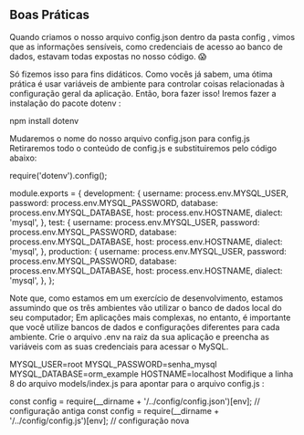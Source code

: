 ## Boas Práticas

Quando criamos o nosso arquivo config.json dentro da pasta config , vimos que as informações sensíveis, como credenciais de acesso ao banco de dados, estavam todas expostas no nosso código. 😱

Só fizemos isso para fins didáticos. Como vocês já sabem, uma ótima prática é usar variáveis de ambiente para controlar coisas relacionadas à configuração geral da aplicação. Então, bora fazer isso!
Iremos fazer a instalação do pacote dotenv :

  npm install dotenv

Mudaremos o nome do nosso arquivo config.json para config.js
Retiraremos todo o conteúdo de config.js e substituiremos pelo código abaixo:

require('dotenv').config();

module.exports = {
  development: {
    username: process.env.MYSQL_USER,
    password: process.env.MYSQL_PASSWORD,
    database: process.env.MYSQL_DATABASE,
    host: process.env.HOSTNAME,
    dialect: 'mysql',
  },
  test: {
    username: process.env.MYSQL_USER,
    password: process.env.MYSQL_PASSWORD,
    database: process.env.MYSQL_DATABASE,
    host: process.env.HOSTNAME,
    dialect: 'mysql',
  },
  production: {
    username: process.env.MYSQL_USER,
    password: process.env.MYSQL_PASSWORD,
    database: process.env.MYSQL_DATABASE,
    host: process.env.HOSTNAME,
    dialect: 'mysql',
  },
};

Note que, como estamos em um exercício de desenvolvimento, estamos assumindo que os três ambientes vão utilizar o banco de dados local do seu computador; Em aplicações mais complexas, no entanto, é importante que você utilize bancos de dados e configurações diferentes para cada ambiente.
Crie o arquivo .env na raiz da sua aplicação e preencha as variáveis com as suas credenciais para acessar o MySQL.

MYSQL_USER=root
MYSQL_PASSWORD=senha_mysql
MYSQL_DATABASE=orm_example
HOSTNAME=localhost
Modifique a linha 8 do arquivo models/index.js para apontar para o arquivo config.js :

const config = require(__dirname + '/../config/config.json')[env]; // configuração antiga
const config = require(__dirname + '/../config/config.js')[env];   // configuração nova
